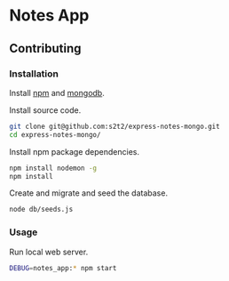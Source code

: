 # Notes App

## Contributing

### Installation

Install [npm](http://data-creative.info/posts/2015/07/18/how-to-set-up-a-mac-development-environment/#node) and [mongodb](http://data-creative.info/posts/2015/07/18/how-to-set-up-a-mac-development-environment/#mongodb).

Install source code.

```` sh
git clone git@github.com:s2t2/express-notes-mongo.git
cd express-notes-mongo/
````

Install npm package dependencies.

```` sh
npm install nodemon -g
npm install
````

Create and migrate and seed the database.

```` sh
node db/seeds.js
````

### Usage

Run local web server.

```` sh
DEBUG=notes_app:* npm start
````
